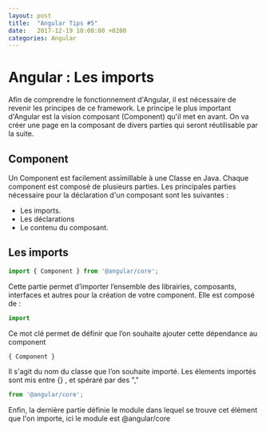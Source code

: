 ```yaml
---
layout: post
title:  "Angular Tips #5"
date:   2017-12-19 10:00:00 +0200
categories: Angular
---
```

# Angular : Les imports

Afin de comprendre le fonctionnement d'Angular, il est nécessaire de revenir les principes de ce framework.
Le principe le plus important d'Angular est la vision composant (Component) qu'il met en avant. On va créer une page en la composant de divers parties qui seront réutilisable par la suite.

## Component

Un Component est facilement assimillable à une Classe en Java. Chaque component est composé de plusieurs parties.
Les principales parties nécessaire pour la déclaration d'un composant sont les suivantes :

* Les imports.
* Les déclarations
* Le contenu du composant.


## Les imports

```typescript
import { Component } from '@angular/core';
```

Cette partie permet d’importer l’ensemble des librairies, composants, interfaces et autres pour la création de votre component.
Elle est composé de :

```typescript
import
```

Ce mot clé permet de définir que l’on souhaite ajouter cette dépendance au component

```typescript
{ Component }
```

Il s'agit du nom du classe que l’on souhaite importé. Les élements importés sont mis entre {} , et spéraré par des ","

```typescript
from '@angular/core';
```

 Enfin, la dernière partie définie le module dans lequel se trouve cet élément que l'on importe, ici le module est @angular/core